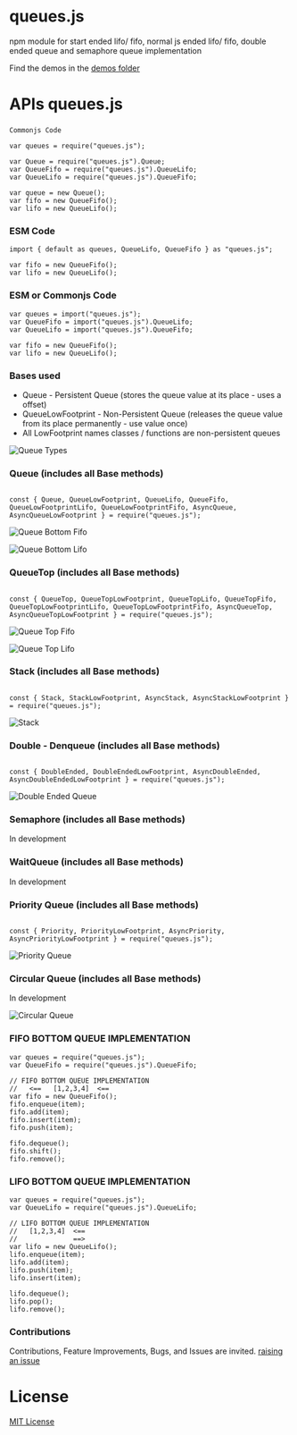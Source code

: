 # queues.js

npm module for start ended lifo/ fifo, normal js ended lifo/ fifo, double ended queue and semaphore queue implementation

Find the demos in the [demos folder](./demos)

# APIs queues.js

###

`Commonjs Code`

```
var queues = require("queues.js");

var Queue = require("queues.js").Queue;
var QueueFifo = require("queues.js").QueueLifo;
var QueueLifo = require("queues.js").QueueFifo;

var queue = new Queue();
var fifo = new QueueFifo();
var lifo = new QueueLifo();
```


### ESM Code

```
import { default as queues, QueueLifo, QueueFifo } as "queues.js";

var fifo = new QueueFifo();
var lifo = new QueueLifo();
```

### ESM or Commonjs Code

```
var queues = import("queues.js");
var QueueFifo = import("queues.js").QueueLifo;
var QueueLifo = import("queues.js").QueueFifo;

var fifo = new QueueFifo();
var lifo = new QueueLifo();
```

### Bases used

* Queue - Persistent Queue (stores the queue value at its place - uses a offset)
* QueueLowFootprint - Non-Persistent Queue (releases the queue value from its place permanently - use value once)
* All LowFootprint names classes / functions are non-persistent queues



![Queue Types](./docs/architecture/Queue%20Types.jpg)



### Queue (includes all Base methods)

```

const { Queue, QueueLowFootprint, QueueLifo, QueueFifo, QueueLowFootprintLifo, QueueLowFootprintFifo, AsyncQueue, AsyncQueueLowFootprint } = require("queues.js");

```


![Queue Bottom Fifo](./docs/architecture/Bottom%20Queues%20-%20Fifo.jpg)


![Queue Bottom Lifo](./docs/architecture/Bottom%20Queues%20-%20Lifo.jpg)


### QueueTop (includes all Base methods)

```

const { QueueTop, QueueTopLowFootprint, QueueTopLifo, QueueTopFifo, QueueTopLowFootprintLifo, QueueTopLowFootprintFifo, AsyncQueueTop, AsyncQueueTopLowFootprint } = require("queues.js");

```


![Queue Top Fifo](./docs/architecture/Top%20Queues%20-%20Fifo.jpg)


![Queue Top Lifo](./docs/architecture/Top%20Queues%20-%20Lifo.jpg)


### Stack (includes all Base methods)


```

const { Stack, StackLowFootprint, AsyncStack, AsyncStackLowFootprint } = require("queues.js");

```


![Stack](./docs/architecture/Stack.jpg)


### Double - Denqueue (includes all Base methods)

```

const { DoubleEnded, DoubleEndedLowFootprint, AsyncDoubleEnded, AsyncDoubleEndedLowFootprint } = require("queues.js");

```


![Double Ended Queue](./docs/architecture/Double%20Ended%20Queues.jpg)


### Semaphore (includes all Base methods)
In development

<!-- 
```

const { Semaphore } = require("queues.js");

``` -->

### WaitQueue (includes all Base methods)
In development

<!-- 
```

const { WaitQueue } = require("queues.js");

``` -->


### Priority Queue (includes all Base methods)

```

const { Priority, PriorityLowFootprint, AsyncPriority, AsyncPriorityLowFootprint } = require("queues.js");

```


![Priority Queue](./docs/architecture/Priority%20Queues.jpg)


### Circular Queue (includes all Base methods)
In development

<!-- 
```

const { Circular, AsyncCircular } = require("queues.js");

``` -->


![Circular Queue](./docs/architecture/Circular%20Queues.jpg)


### FIFO BOTTOM QUEUE IMPLEMENTATION

```
var queues = require("queues.js");
var QueueFifo = require("queues.js").QueueFifo;

// FIFO BOTTOM QUEUE IMPLEMENTATION
//   <==   [1,2,3,4]  <==
var fifo = new QueueFifo();
fifo.enqueue(item);
fifo.add(item);
fifo.insert(item);
fifo.push(item);

fifo.dequeue();
fifo.shift();
fifo.remove();
```

### LIFO BOTTOM QUEUE IMPLEMENTATION

```
var queues = require("queues.js");
var QueueLifo = require("queues.js").QueueLifo;

// LIFO BOTTOM QUEUE IMPLEMENTATION
//   [1,2,3,4]  <==
//              ==>
var lifo = new QueueLifo();
lifo.enqueue(item);
lifo.add(item);
lifo.push(item);
lifo.insert(item);

lifo.dequeue();
lifo.pop();
lifo.remove();
```

### Contributions

Contributions, Feature Improvements, Bugs, and Issues are invited. [raising an issue](https://github.com/ganeshkbhat/apis-hasher/issues)


# License

[MIT License](./LICENSE)
